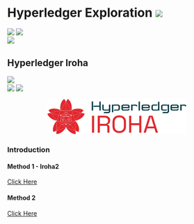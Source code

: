 # Hyperledger Exploration  ![](https://img.shields.io/badge/-Live-darkgreen)
![](https://img.shields.io/badge/Domain-Blockchain-blue) ![](https://img.shields.io/badge/Blockchain-Hyperledger-brown) <br/>  ![](https://img.shields.io/badge/Reviewed-Ramaguru_Radhakrishnan-bronze) <br/> 

## Hyperledger Iroha
![](https://img.shields.io/badge/Exploration_By-Kaushik_M-gold)  <br/>
![](https://img.shields.io/badge/Start-March-silver) ![](https://img.shields.io/badge/End-July-silver) 

 <p align="center"><img src="../../logos/Hyperledger_Iroha.jpg" width=320> </p>

### Introduction

#### Method 1 - Iroha2 
[Click Here](Method1.md) 

#### Method 2
[Click Here](Method2.md) 
